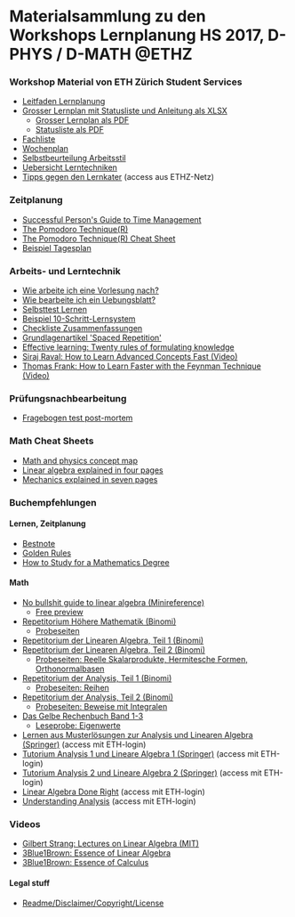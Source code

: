# Materialsammlung zu den Workshops Lernplanung HS 2017, D-PHYS / D-MATH @ETHZ


### Workshop Material von ETH Zürich Student Services
* [Leitfaden Lernplanung](docs/WSLP_Leitfaden.pdf)
* [Grosser Lernplan mit Statusliste und Anleitung als XLSX](docs/WSLP_6er_Lernplan_Statusliste_WS_2018.xlsx)
  * [Grosser Lernplan als PDF](docs/WSLP_6er_Lernplan_WS_2018.pdf)
  * [Statusliste als PDF](docs/WSLP_6er_Statusliste_WS_2018.pdf)
* [Fachliste](docs/WSLP_Fachliste_2017.pdf)
* [Wochenplan](docs/WSLP_Wochenplan_2017_V2.pdf)
* [Selbstbeurteilung Arbeitsstil](docs/WSLP_Arbeitsstil_2017.pdf)
* [Uebersicht Lerntechniken](docs/Lerntechniken.pdf)
* [Tipps gegen den Lernkater](http://www.infozentrum.ethz.ch/uploads/user_upload/protected/ISBN3-9522538-0-4.pdf) (access aus ETHZ-Netz)


### Zeitplanung

* [Successful Person's Guide to Time Management](docs/GuideToTimeManagement.pdf)
* [The Pomodoro Technique(R)](docs/ThePomodoroTechnique_v1-3.pdf)
* [The Pomodoro Technique(R) Cheat Sheet](docs/pomodoro_cheat_sheet.pdf)
* [Beispiel Tagesplan](docs/Beispielhafter-Tagesplan-Golden-Rules.jpg)

### Arbeits- und Lerntechnik

* [Wie arbeite ich eine Vorlesung nach?](docs/Nacharbeiten.pdf)
* [Wie bearbeite ich ein Uebungsblatt?](docs/Uebungsblaetter.pdf)
* [Selbsttest Lernen](docs/Lerntest-Was-beim-Lernen-falsch-laeuft-Bestnote.pdf)
* [Beispiel 10-Schritt-Lernsystem](docs/10-Schritt-Lernsystem-Poster.pdf)
* [Checkliste Zusammenfassungen](docs/Checkliste-Gute-Zusammenfassungen.pdf)
* [Grundlagenartikel 'Spaced Repetition'](https://www.gwern.net/Spaced%20repetition)
* [Effective learning: Twenty rules of formulating knowledge](https://www.supermemo.com/en/articles/20rules)
* [Siraj Raval: How to Learn Advanced Concepts Fast (Video)](https://youtu.be/nxWfZP6eslM)
* [Thomas Frank: How to Learn Faster with the Feynman Technique (Video)](https://youtu.be/_f-qkGJBPts)

### Prüfungsnachbearbeitung
* [Fragebogen test post-mortem](docs/Test-post-mortem.pdf)

### Math Cheat Sheets
* [Math and physics concept map](docs/conceptmap.pdf)
* [Linear algebra explained in four pages](docs/linear_algebra_in_4_pages.pdf)
* [Mechanics explained in seven pages](docs/mech_in_7_pages.pdf)

### Buchempfehlungen
#### Lernen, Zeitplanung
* [Bestnote](https://www.amazon.de/dp/394119366X/)
* [Golden Rules](https://www.amazon.de/dp/3941193449/)
* [How to Study for a Mathematics Degree](https://www.amazon.de/dp/0199661324/)

#### Math

* [No bullshit guide to linear algebra (Minireference)](https://gumroad.com/l/noBSLA)
	* [Free preview](docs/noBSguide2LA_preview.pdf)
* [Repetitorium Höhere Mathematik (Binomi)](https://www.binomi.de/epages/13038024.sf/de_DE/?ObjectPath=/Shops/13038024/Products/HM-34-2)
	* [Probeseiten](http://pdf.binomi.de/ProbeseitenHoeMa.pdf)
* [Repetitorium der Linearen Algebra, Teil 1 (Binomi)](https://www.binomi.de/epages/13038024.sf/de_DE/?ObjectPath=/Shops/13038024/Products/LA1-40-3)
* [Repetitorium der Linearen Algebra, Teil 2 (Binomi)](https://www.binomi.de/epages/13038024.sf/de_DE/?ObjectPath=/Shops/13038024/Products/LA2-42-7)
	* [Probeseiten: Reelle Skalarprodukte, Hermitesche Formen, Orthonormalbasen](http://pdf.binomi.de/holz.pdf)
* [Repetitorium der Analysis, Teil 1 (Binomi)](https://www.binomi.de/epages/13038024.sf/de_DE/?ObjectPath=/Shops/13038024/Products/AN1-50-2)
	* [Probeseiten: Reihen](http://pdf.binomi.de/ana1_2.pdf)
* [Repetitorium der Analysis, Teil 2 (Binomi)](https://www.binomi.de/epages/13038024.sf/de_DE/?ObjectPath=/Shops/13038024/Products/AN2-52-6)
	* [Probeseiten: Beweise mit Integralen](http://pdf.binomi.de/ana2_2.pdf)
* [Das Gelbe Rechenbuch Band 1-3](http://www.das-gelbe-rechenbuch.de)
	* [Leseprobe: Eigenwerte](http://www.das-gelbe-rechenbuch.de/download/Eigenwerte.pdf)
* [Lernen aus Musterlösungen zur Analysis und Linearen Algebra (Springer)](https://link.springer.com/book/10.1007/978-3-658-02353-9) (access mit ETH-login)
* [Tutorium Analysis 1 und Lineare Algebra 1 (Springer)](https://link.springer.com/book/10.1007/978-3-642-37366-4) (access mit ETH-login)
* [Tutorium Analysis 2 und Lineare Algebra 2 (Springer)](https://link.springer.com/book/10.1007/978-3-642-54713-3) (access mit ETH-login)
* [Linear Algebra Done Right](https://link.springer.com/book/10.1007/978-3-319-11080-6) (access mit ETH-login)
* [Understanding Analysis](https://link.springer.com/book/10.1007/978-1-4939-2712-8) (access mit ETH-login)

### Videos
* [Gilbert Strang: Lectures on Linear Algebra (MIT)](https://www.youtube.com/playlist?list=PL49CF3715CB9EF31D)
* [3Blue1Brown: Essence of Linear Algebra](https://www.youtube.com/playlist?list=PLZHQObOWTQDPD3MizzM2xVFitgF8hE_ab)
* [3Blue1Brown: Essence of Calculus](https://www.youtube.com/playlist?list=PLZHQObOWTQDMsr9K-rj53DwVRMYO3t5Yr)

#### Legal stuff
* [Readme/Disclaimer/Copyright/License](README.md)
